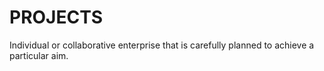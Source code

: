 # PROJECTS
Individual or collaborative enterprise that is carefully planned to achieve a particular aim.
